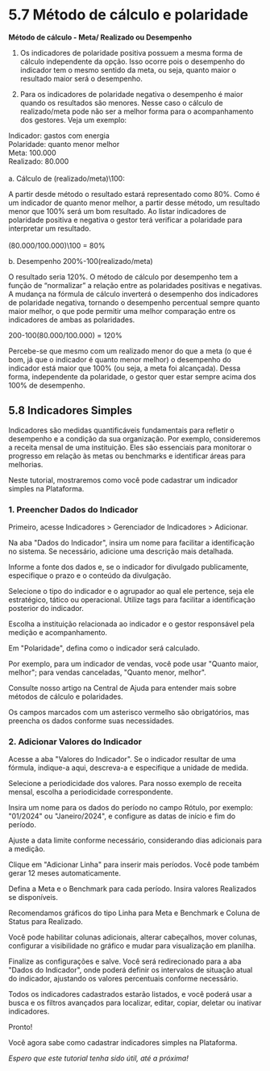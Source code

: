 # 5.7 Método de cálculo e polaridade

**Método de cálculo - Meta/ Realizado ou Desempenho**

1. Os indicadores de polaridade positiva possuem a mesma forma de cálculo independente da opção. Isso ocorre pois o desempenho do indicador tem o mesmo sentido da meta, ou seja, quanto maior o resultado maior será o desempenho.
   
3. Para os indicadores de polaridade negativa o desempenho é maior quando os resultados são menores. Nesse caso o cálculo de realizado/meta pode não ser a melhor forma para o acompanhamento dos gestores. Veja um exemplo:

Indicador: gastos com energia  
Polaridade: quanto menor melhor  
Meta: 100.000  
Realizado: 80.000  
<br/>a. Cálculo de (realizado/meta)\100:

A partir desde método o resultado estará representado como 80%. Como é um indicador de quanto menor melhor, a partir desse método, um resultado menor que 100% será um bom resultado. Ao listar indicadores de polaridade positiva e negativa o gestor terá verificar a polaridade para interpretar um resultado.  
<br/>(80.000/100.000)\100 = 80%

b. Desempenho 200%-100\(realizado/meta)

O resultado seria 120%. O método de cálculo por desempenho tem a função de “normalizar” a relação entre as polaridades positivas e negativas. A mudança na fórmula de cálculo inverterá o desempenho dos indicadores de polaridade negativa, tornando o desempenho percentual sempre quanto maior melhor, o que pode permitir uma melhor comparação entre os indicadores de ambas as polaridades.

200-100\(80.000/100.000) = 120%

Percebe-se que mesmo com um realizado menor do que a meta (o que é bom, já que o indicador é quanto menor melhor) o desempenho do indicador está maior que 100% (ou seja, a meta foi alcançada). Dessa forma, independente da polaridade, o gestor quer estar sempre acima dos 100% de desempenho.

## 5.8 Indicadores Simples

Indicadores são medidas quantificáveis fundamentais para refletir o desempenho e a condição da sua organização. Por exemplo, consideremos a receita mensal de uma instituição. Eles são essenciais para monitorar o progresso em relação às metas ou benchmarks e identificar áreas para melhorias.

Neste tutorial, mostraremos como você pode cadastrar um indicador simples na Plataforma.

### 1. Preencher Dados do Indicador

Primeiro, acesse Indicadores > Gerenciador de Indicadores > Adicionar.

Na aba "Dados do Indicador", insira um nome para facilitar a identificação no sistema. Se necessário, adicione uma descrição mais detalhada.

Informe a fonte dos dados e, se o indicador for divulgado publicamente, especifique o prazo e o conteúdo da divulgação.

Selecione o tipo do indicador e o agrupador ao qual ele pertence, seja ele estratégico, tático ou operacional. Utilize tags para facilitar a identificação posterior do indicador.

Escolha a instituição relacionada ao indicador e o gestor responsável pela medição e acompanhamento.

Em "Polaridade", defina como o indicador será calculado.

Por exemplo, para um indicador de vendas, você pode usar "Quanto maior, melhor"; para vendas canceladas, "Quanto menor, melhor".

Consulte nosso artigo na Central de Ajuda para entender mais sobre métodos de cálculo e polaridades.

Os campos marcados com um asterisco vermelho são obrigatórios, mas preencha os dados conforme suas necessidades.

### 2. Adicionar Valores do Indicador

Acesse a aba "Valores do Indicador". Se o indicador resultar de uma fórmula, indique-a aqui, descreva-a e especifique a unidade de medida.

Selecione a periodicidade dos valores. Para nosso exemplo de receita mensal, escolha a periodicidade correspondente.

Insira um nome para os dados do período no campo Rótulo, por exemplo: "01/2024" ou "Janeiro/2024", e configure as datas de início e fim do período.

Ajuste a data limite conforme necessário, considerando dias adicionais para a medição.

Clique em "Adicionar Linha" para inserir mais períodos. Você pode também gerar 12 meses automaticamente.

Defina a Meta e o Benchmark para cada período. Insira valores Realizados se disponíveis.

Recomendamos gráficos do tipo Linha para Meta e Benchmark e Coluna de Status para Realizado.

Você pode habilitar colunas adicionais, alterar cabeçalhos, mover colunas, configurar a visibilidade no gráfico e mudar para visualização em planilha.

Finalize as configurações e salve. Você será redirecionado para a aba "Dados do Indicador", onde poderá definir os intervalos de situação atual do indicador, ajustando os valores percentuais conforme necessário.

Todos os indicadores cadastrados estarão listados, e você poderá usar a busca e os filtros avançados para localizar, editar, copiar, deletar ou inativar indicadores.

Pronto!

Você agora sabe como cadastrar indicadores simples na Plataforma.

_Espero que este tutorial tenha sido útil, até a próxima!_


